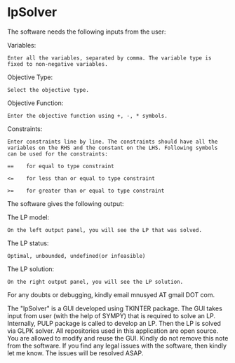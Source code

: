 # lpSolver

The software needs the following inputs from the user:

Variables:

	Enter all the variables, separated by comma. The variable type is fixed to non-negative variables.
	
Objective Type:

	Select the objective type.
	
Objective Function:

	Enter the objective function using +, -, * symbols.
	
Constraints:

	Enter constraints line by line. The constraints should have all the variables on the RHS and the constant on the LHS. Following symbols can be used for the constraints:
	
	==    for equal to type constraint
	
	<=    for less than or equal to type constraint
	
	>=    for greater than or equal to type constraint



The software gives the following output:

The LP model:

	On the left output panel, you will see the LP that was solved.
	
The LP status:

	Optimal, unbounded, undefined(or infeasible)
	
The LP solution: 

	On the right output panel, you will see the LP solution.

For any doubts or debugging, kindly email mnusyed AT gmail DOT com.


The "lpSolver" is a GUI developed using TKINTER package. The GUI takes input from user (with the help of SYMPY) that is required to solve an LP.
Internally, PULP package is called to develop an LP. Then the LP is solved via GLPK solver. 
All repositories used in this application are open source. You are allowed to modify and reuse the GUI. 
Kindly do not remove this note from the software. 
If you find any legal issues with the software, then kindly let me know. The issues will be resolved ASAP.
